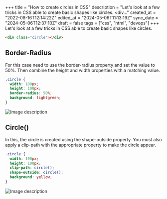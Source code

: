 +++
title = "How to create circles in CSS"
description = "Let's look at a few tricks in CSS able to create basic shapes like circles.    &lt;div..."
created_at = "2022-08-16T12:14:22Z"
edited_at = "2024-05-06T11:13:19Z"
sync_date = "2024-05-06T12:37:10Z"
draft = false
tags = ["css", "html", "devops"]
+++
Let's look at a few tricks in CSS able to create basic shapes like circles.
```html
<div class="circle"></div>
```

## Border-Radius
For this case need to use the border-radius property and set the value to 50%. Then combine the height and width properties with a matching value.
```css
.circle {
  width: 100px;
  height: 100px;
  border-radius: 50%;
  background: lightgreen;
}
```
![Image description](https://dev-to-uploads.s3.amazonaws.com/uploads/articles/f8wphtna4iy825wyscnw.png)

## Circle()
In this, the circle is created using the shape-outside property. You must also apply a clip-path with the appropriate property to make the circle appear.
```css
.circle {
  width: 100px;
  height: 100px;
  clip-path: circle();
  shape-outside: circle();
  background: yellow; 
}
```
![Image description](https://dev-to-uploads.s3.amazonaws.com/uploads/articles/xug5rpk5y88kwbg8z98d.png)
  